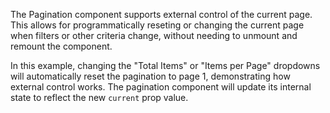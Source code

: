 The Pagination component supports external control of the current page. This allows for programmatically reseting or changing the current page when filters or other criteria change, without needing to unmount and remount the component.

In this example, changing the "Total Items" or "Items per Page" dropdowns will automatically reset the pagination to page 1, demonstrating how external control works. The pagination component will update its internal state to reflect the new `current` prop value.